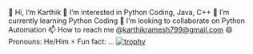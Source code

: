 👋 Hi, I’m Karthik
👀 I’m interested in Python Coding, Java, C++
🌱 I’m currently learning Python Coding
💞️ I’m looking to collaborate on Python Automation
📫 How to reach me @karthikramesh799@gmail.com
😄 Pronouns: He/Him
⚡ Fun fact: ...
[![trophy](https://github-profile-trophy.vercel.app/?username=karthik747-CybSec)](https://github.com/ryo-ma/github-profile-trophy)
